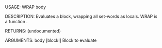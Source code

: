 USAGE:
     WRAP body 

DESCRIPTION:
     Evaluates a block, wrapping all set-words as locals.
     WRAP is a function .

RETURNS:
    (undocumented)

ARGUMENTS:
    body [block!]
        Block to evaluate
